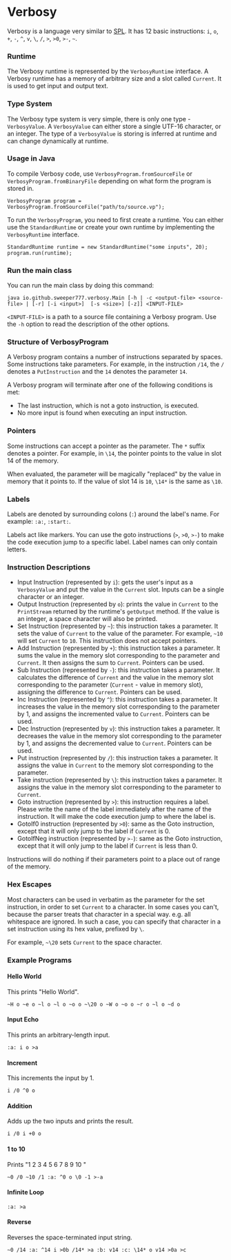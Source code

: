 # Verbosy

Verbosy is a language very similar to [SPL](https://github.com/Sweeper777/SPL-Compiler). It has 12 basic instructions: `i`, `o`, `+`, `-`, `^`, `v`, `\`, `/`, `>`, `>0`, `>-`, `~`.

### Runtime

The Verbosy runtime is represented by the `VerbosyRuntime` interface. A Verbosy runtime has a memory of arbitrary size and a slot called `Current`. It is used to get input and output text.

### Type System

The Verbosy type system is very simple, there is only one type - `VerbosyValue`. A `VerbosyValue` can either store a single UTF-16 character, or an integer. The type of a `VerbosyValue` is storing is inferred at runtime and can change dynamically at runtime.

### Usage in Java

To compile Verbosy code, use `VerbosyProgram.fromSourceFile` or `VerbosyProgram.fromBinaryFile` depending on what form the program is stored in.

```
VerbosyProgram program = VerbosyProgram.fromSourceFile("path/to/source.vp");
```

To run the `VerbosyProgram`, you need to first create a runtime. You can either use the `StandardRuntime` or create your own runtime by implementing the `VerbosyRuntime` interface.

```
StandardRuntime runtime = new StandardRuntime("some inputs", 20);
program.run(runtime);
```

###  Run the main class

You can run the main class by doing this command:

    java io.github.sweeper777.verbosy.Main [-h | -c <output-file> <source-file> | [-r] [-i <input>]  [-s <size>] [-z]] <INPUT-FILE>
    
`<INPUT-FILE>` is a path to a source file containing a Verbosy program. Use the `-h` option to read the description of the other options.

### Structure of VerbosyProgram

A Verbosy program contains a number of instructions separated by spaces. Some instructions take parameters. For example, in the instruction `/14`, the `/` denotes a `PutInstruction` and the `14` denotes the parameter `14`.

A Verbosy program will terminate after one of the following conditions is met:

- The last instruction, which is not a goto instruction, is executed.
- No more input is found when executing an input instruction.

### Pointers

Some instructions can accept a pointer as the parameter. The `*` suffix denotes a pointer. For example, in `\14`, the pointer points to the value in slot 14 of the memory.

When evaluated, the parameter will be magically "replaced" by the value in memory that it points to. If the value of slot 14 is `10`, `\14*` is the same as `\10`.

### Labels

Labels are denoted by surrounding colons (`:`) around the label's name. For example: `:a:`, `:start:`.

Labels act like markers. You can use the goto instructions (`>`, `>0`, `>-`) to make the code execution jump to a specific label. Label names can only contain letters.

### Instruction Descriptions

- Input Instruction (represented by `i`): gets the user's input as a `VerbosyValue` and put the value in the `Current` slot. Inputs can be a single character or an integer.
- Output Instruction (represented by `o`): prints the value in `Current` to the `PrintStream` returned by the runtime's `getOutput` method. If the value is an integer, a space character will also be printed.
- Set Instruction (represented by `~`): this instruction takes  a parameter. It sets the value of `Current` to the value of the parameter. For example, `~10` will set `Current` to `10`. This instruction does not accept pointers.
- Add Instruction (represented by `+`): this instruction takes a parameter. It sums the value in the memory slot corresponding to the parameter and `Current`. It then assigns the sum to `Current`. Pointers can be used.
- Sub Instruction (represented by `-`): this instruction takes a parameter. It calculates the difference of `Current` and the value in the memory slot corresponding to the parameter (`Current` - value in memory slot), assigning the difference to `Current`. Pointers can be used.
- Inc Instruction (represented by `^`): this instruction takes a parameter. It increases the value in the memory slot corresponding to the parameter by 1, and assigns the incremented value to `Current`. Pointers can be used.
- Dec Instruction (represented by `v`): this instruction takes a parameter. It decreases the value in the memory slot corresponding to the parameter by 1, and assigns the decremented value to `Current`. Pointers can be used.
- Put instruction (represented by `/`): this instruction takes a parameter. It assigns the value in `Current` to the memory slot corresponding to the parameter.
- Take instruction (represented by `\`): this instruction takes a parameter. It assigns the value in the memory slot corresponding to the parameter to `Current`.
- Goto instruction (represented by `>`): this instruction requires a label. Please write the name of the label immediately after the name of the instruction. It will make the code execution jump to where the label is.
- GotoIf0 instruction (represented by `>0`): same as the Goto instruction, except that it will only jump to the label if `Current` is 0.
- GotoIfNeg instruction (represented by `>-`): same as the Goto instruction, except that it will only jump to the label if `Current` is less than 0.

Instructions will do nothing if their parameters point to a place out of range of the memory.

### Hex Escapes

Most characters can be used in verbatim as the parameter for the set instruction, in order to set `Current` to a character. In some cases you can't, because the parser treats that character in a special way. e.g. all whitespace are ignored. In such a case, you can specify that character in a set instruction using its hex value, prefixed by `\`.

For example, `~\20` sets `Current` to the space character.

### Example Programs

#### Hello World

This prints "Hello World".

    ~H o ~e o ~l o ~l o ~o o ~\20 o ~W o ~o o ~r o ~l o ~d o
    
#### Input Echo

This prints an arbitrary-length input.

    :a: i o >a
    
#### Increment

This increments the input by 1.

    i /0 ^0 o
    
#### Addition

Adds up the two inputs and prints the result.

    i /0 i +0 o
    
#### 1 to 10

Prints "1 2 3 4 5 6 7 8 9 10 "

    ~0 /0 ~10 /1 :a: ^0 o \0 -1 >-a
    
#### Infinite Loop

    :a: >a
    
#### Reverse

Reverses the space-terminated input string.

    ~0 /14 :a: ^14 i >0b /14* >a :b: v14 :c: \14* o v14 >0a >c
    
